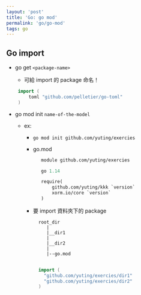 ```yaml
---
layout: 'post'
title: 'Go: go mod'
permalink: 'go/go-mod'
tags: go 
---
```


## Go import 

- go get `<package-name>`

   - 可給 import 的 package 命名！

   ~~~go 
    import (
        toml "github.com/pelletier/go-toml"
    )
   ~~~


- go mod init `name-of-the-model`

   - ex:
      - `go mod init github.com/yuting/exercies`

      - go.mod

         ~~~mod
            module github.com/yuting/exercies

            go 1.14

            require(
                github.com/yuting/kkk `version`
                xorm.io/core `version`
            )
         ~~~


      - 要 import 資料夾下的 package

          ~~~
            root_dir
               |
               |__dir1
               |
               |__dir2
               |
               |--go.mod
          ~~~

         
         ~~~go
           
           import (
             "github.com/yuting/exercies/dir1"
             "github.com/yuting/exercies/dir2"
           )
         
         ~~~